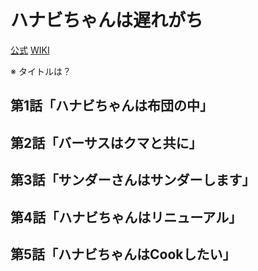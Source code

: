 # ハナビちゃんは遅れがち

[公式](https://hanabichan.com/) 
[WIKI](https://ja.wikipedia.org/wiki/%E3%83%8F%E3%83%8A%E3%83%93%E3%81%A1%E3%82%83%E3%82%93%E3%81%AF%E9%81%85%E3%82%8C%E3%81%8C%E3%81%A1) 

※ タイトルは？

## 第1話「ハナビちゃんは布団の中」

## 第2話「バーサスはクマと共に」

## 第3話「サンダーさんはサンダーします」

## 第4話「ハナビちゃんはリニューアル」

## 第5話「ハナビちゃんはCookしたい」
